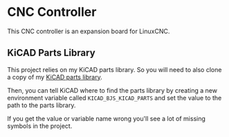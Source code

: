 # CNC Controller

This CNC controller is an expansion board for LinuxCNC.

## KiCAD Parts Library

This project relies on my KiCAD parts library. So you will need to also clone a copy of my
[KiCAD parts library](https://github.com/BrianSidebotham/kicad-parts).

Then, you can tell KiCAD where to find the parts library by creating a new environment
variable called `KICAD_BJS_KICAD_PARTS` and set the value to the path to the parts library.

If you get the value or variable name wrong you'll see a lot of missing symbols in the
project.

